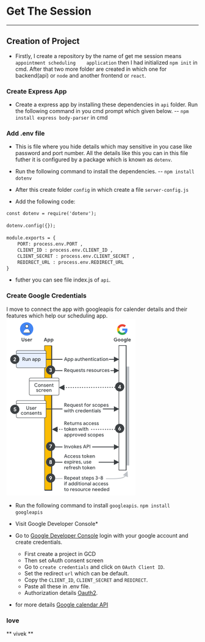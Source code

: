 # Get The Session
---


## Creation of Project
- Firstly, I create a repository by the name of get me session means `appointment scheduling 	application` then I had initialized  `npm init` in cmd. After that two more folder are created 	in which one for backend(api) or `node` and another frontend or `react`.

### Create Express App
- Create a express app by installing these dependencies in `api` folder. Run the following command in you cmd prompt which given below.
-- ```npm install express body-parser``` in cmd

### Add .env file
- This is file where you hide details which may sensitive in you case like password and port number. All the details like this you can in this file futher it is configured by a package which is known as `dotenv`.

- Run the following command to install the dependencies.
-- ```npm install dotenv```

- After this create folder `config` in which create a file `server-config.js`
- Add the following code:
```
const dotenv = require('dotenv');

dotenv.config({});

module.exports = {
	PORT: process.env.PORT ,
	CLIENT_ID : process.env.CLIENT_ID ,
	CLIENT_SECRET : process.env.CLIENT_SECRET ,
	REDIRECT_URL : process.env.REDIRECT_URL
}
```
- futher you can see file index.js of `api`.

### Create Google Credentials
I move to connect the app with googleapis for calender details and their features which help our scheduling app.
![Alt text](image.png)
- Run the following command to install `googleapis`.
```npm install googleapis```

* Visit Google Developer Console*
- Go to [Google Developer Console](https://console.cloud.google.com/apis/credentials) login with your google account and create credentials.
	* First create a project in GCD 
	* Then set oAuth consent screen
	* Go to `create credentials` and click on `OAuth Client ID`.
	* Set the redirect `url` which can be default.
	* Copy the `CLIENT_ID`, `CLIENT_SECRET` and `REDIRECT`.
	* Paste all these in .env file.
	* Authorization details [Oauth2](https://developers.google.com/identity/protocols/oauth2/web-server#node.js).
	
- for more details [Google calendar API](https://developers.google.com/calendar/api/quickstart/nodejs)
### love

** vivek **